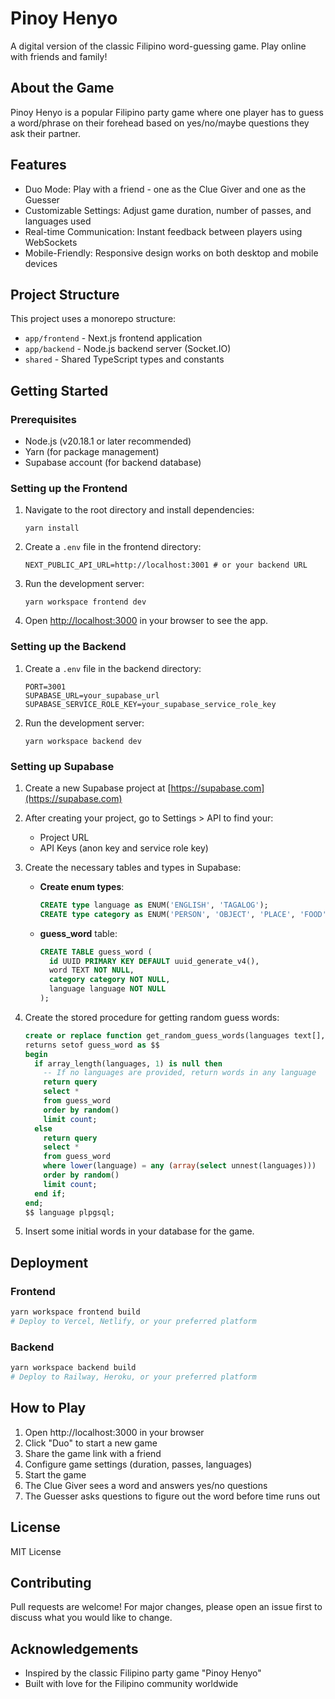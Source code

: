 # Pinoy Henyo

A digital version of the classic Filipino word-guessing game. Play online with friends and family!

## About the Game

Pinoy Henyo is a popular Filipino party game where one player has to guess a word/phrase on their forehead based on yes/no/maybe questions they ask their partner.

## Features

- Duo Mode: Play with a friend - one as the Clue Giver and one as the Guesser
- Customizable Settings: Adjust game duration, number of passes, and languages used
- Real-time Communication: Instant feedback between players using WebSockets
- Mobile-Friendly: Responsive design works on both desktop and mobile devices

## Project Structure
This project uses a monorepo structure:

- `app/frontend` - Next.js frontend application
- `app/backend` - Node.js backend server (Socket.IO)
- `shared` - Shared TypeScript types and constants

## Getting Started

### Prerequisites

- Node.js (v20.18.1 or later recommended)
- Yarn (for package management)
- Supabase account (for backend database)

### Setting up the Frontend

1. Navigate to the root directory and install dependencies:
   ```
   yarn install
   ```

2. Create a `.env` file in the frontend directory:
   ```
   NEXT_PUBLIC_API_URL=http://localhost:3001 # or your backend URL
   ```

3. Run the development server:
   ```
   yarn workspace frontend dev
   ```

4. Open [http://localhost:3000](http://localhost:3000) in your browser to see the app.

### Setting up the Backend

1. Create a `.env` file in the backend directory:
   ```
   PORT=3001
   SUPABASE_URL=your_supabase_url
   SUPABASE_SERVICE_ROLE_KEY=your_supabase_service_role_key
   ```

2. Run the development server:
   ```
   yarn workspace backend dev
   ```

### Setting up Supabase

1. Create a new Supabase project at [https://supabase.com](https://supabase.com)

2. After creating your project, go to Settings > API to find your:
   - Project URL
   - API Keys (anon key and service role key)

3. Create the necessary tables and types in Supabase:

   - **Create enum types**:
     ```sql
     CREATE type language as ENUM('ENGLISH', 'TAGALOG');
     CREATE type category as ENUM('PERSON', 'OBJECT', 'PLACE', 'FOOD','NATURE','ACTION');
     ```

   - **guess_word** table:
     ```sql
     CREATE TABLE guess_word (
       id UUID PRIMARY KEY DEFAULT uuid_generate_v4(),
       word TEXT NOT NULL,
       category category NOT NULL,
       language language NOT NULL
     );
     ```

4. Create the stored procedure for getting random guess words:
   ```sql
   create or replace function get_random_guess_words(languages text[], count int)
   returns setof guess_word as $$
   begin
     if array_length(languages, 1) is null then
       -- If no languages are provided, return words in any language
       return query
       select *
       from guess_word
       order by random()
       limit count;
     else
       return query
       select *
       from guess_word
       where lower(language) = any (array(select unnest(languages)))
       order by random()
       limit count;
     end if;
   end;
   $$ language plpgsql;
   ```

5. Insert some initial words in your database for the game.

## Deployment

### Frontend
```bash
yarn workspace frontend build
# Deploy to Vercel, Netlify, or your preferred platform
```

### Backend
```bash
yarn workspace backend build
# Deploy to Railway, Heroku, or your preferred platform
```

## How to Play

1. Open http://localhost:3000 in your browser
2. Click "Duo" to start a new game
3. Share the game link with a friend
4. Configure game settings (duration, passes, languages)
5. Start the game
6. The Clue Giver sees a word and answers yes/no questions
7. The Guesser asks questions to figure out the word before time runs out

## License

MIT License

## Contributing

Pull requests are welcome! For major changes, please open an issue first to discuss what you would like to change.

## Acknowledgements

- Inspired by the classic Filipino party game "Pinoy Henyo"
- Built with love for the Filipino community worldwide
